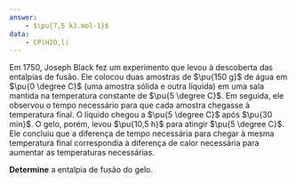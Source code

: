 ```yaml
---
answer:
    - $\pu{7,5 kJ.mol-1}$
data:
    - CP(H2O,l)
---
```


Em 1750, Joseph Black fez um experimento que levou à descoberta das entalpias de fusão. Ele colocou duas amostras de $\pu{150 g}$ de água em $\pu{0 \degree C}$ (uma amostra sólida e outra líquida) em uma sala mantida na temperatura constante de $\pu{5 \degree C}$. Em seguida, ele observou o tempo necessário para que cada amostra chegasse à temperatura final. O líquido chegou a $\pu{5 \degree C}$ após $\pu{30 min}$. O gelo, porém, levou $\pu{10,5 h}$ para atingir $\pu{5 \degree C}$. Ele concluiu que a diferença de tempo necessária para chegar à mesma temperatura final correspondia à diferença de calor necessária para aumentar as temperaturas necessárias.

**Determine** a entalpia de fusão do gelo.

